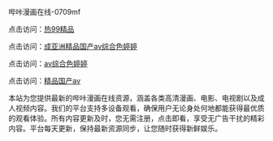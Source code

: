 哔咔漫画在线-0709mf

点击访问：<a href="https://heiliaoxqkkct.pages.dev">热99精品</a>

点击访问：<a href="https://heiliaoxwd5i8.pages.dev">成亚洲精品国产av综合色婷婷</a>

点击访问：<a href="https://heiliaowt0d7p.pages.dev">av综合色婷婷</a>

点击访问：<a href="https://heiliaoga6s9v.pages.dev">精品国产av</a>

本站为您提供最新的哔咔漫画在线资源，涵盖各类高清漫画、电影、电视剧以及成人视频内容。我们的平台支持多设备观看，确保用户无论身处何地都能获得最优质的观看体验。所有内容更新及时，您无需注册，点击即看，享受无广告干扰的精彩内容。平台每天更新，保持最新资源同步，让您随时获得新鲜娱乐。

<span style="display:none;">[Canonical link](https://github.com/tg20250709/tg07 ）</span>
